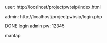 user:
http://localhost/projectpwbsip/index.html

admin:
http://localhost/projectpwbsip/login.php

DONE
login admin pw: 12345

mantap

